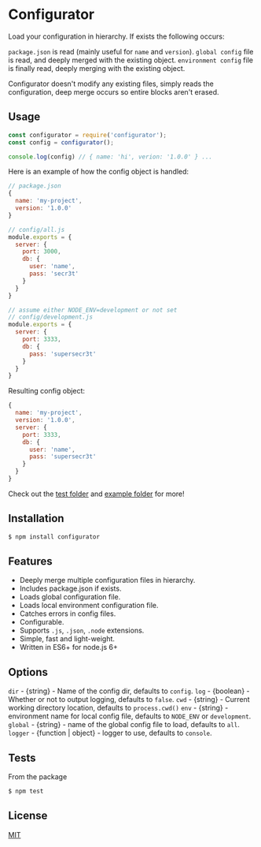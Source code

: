 # Configurator

  Load your configuration in hierarchy. If exists the following occurs:

  `package.json` is read (mainly useful for `name` and `version`).
  `global config` file is read, and deeply merged with the existing object.
  `environment config` file is finally read, deeply merging with the existing object.

  Configurator doesn't modify any existing files, simply reads the configuration, deep merge occurs so entire blocks aren't erased.

## Usage

```js
const configurator = require('configurator');
const config = configurator();

console.log(config) // { name: 'hi', verion: '1.0.0' } ...
```

Here is an example of how the config object is handled:

```js
// package.json
{
  name: 'my-project',
  version: '1.0.0'
}
```

```js
// config/all.js
module.exports = {
  server: {
    port: 3000,
    db: {
      user: 'name',
      pass: 'secr3t'
    }
  }
}
```

```js
// assume either NODE_ENV=development or not set
// config/development.js
module.exports = {
  server: {
    port: 3333,
    db: {
      pass: 'supersecr3t'
    }
  }
}
```

Resulting config object:

```js
{
  name: 'my-project',
  version: '1.0.0',
  server: {
    port: 3333,
    db: {
      user: 'name',
      pass: 'supersecr3t'
    }
  }
}
```

Check out the [test folder](test) and [example folder](example) for more!

## Installation

```bash
$ npm install configurator
```

## Features

  * Deeply merge multiple configuration files in hierarchy.
  * Includes package.json if exists.
  * Loads global configuration file.
  * Loads local environment configuration file.
  * Catches errors in config files.
  * Configurable.
  * Supports `.js`, `.json`, `.node` extensions.
  * Simple, fast and light-weight.
  * Written in ES6+ for node.js 6+

## Options

  `dir` - {string} - Name of the config dir, defaults to `config`.
  `log` - {boolean} - Whether or not to output logging, defaults to `false`.
  `cwd` - {string} - Current working directory location, defaults to `process.cwd()`
  `env` - {string} - environment name for local config file, defaults to `NODE_ENV` or `development`.
  `global` - {string} - name of the global config file to load, defaults to `all`.
  `logger` - {function | object} - logger to use, defaults to `console`.

## Tests

  From the package 

  ```bash
  $ npm test
  ```

## License

  [MIT](LICENSE)
